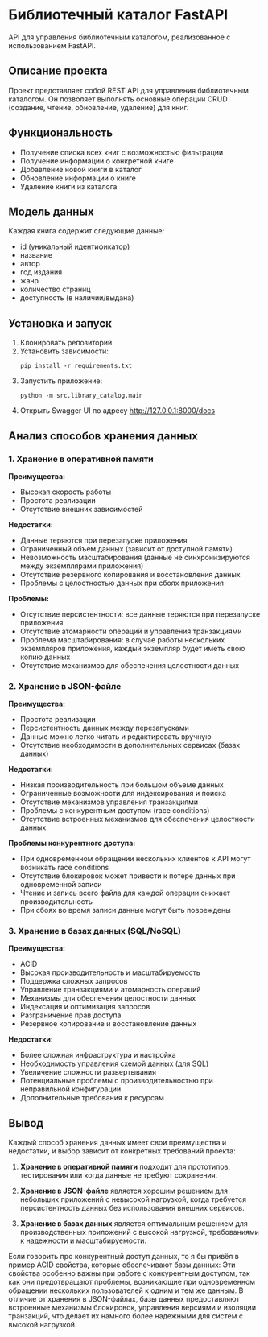 # Библиотечный каталог FastAPI

API для управления библиотечным каталогом, реализованное с использованием FastAPI.

## Описание проекта

Проект представляет собой REST API для управления библиотечным каталогом. Он позволяет выполнять основные операции CRUD (создание, чтение, обновление, удаление) для книг.

## Функциональность

- Получение списка всех книг с возможностью фильтрации
- Получение информации о конкретной книге
- Добавление новой книги в каталог
- Обновление информации о книге
- Удаление книги из каталога

## Модель данных

Каждая книга содержит следующие данные:

- id (уникальный идентификатор)
- название
- автор
- год издания
- жанр
- количество страниц
- доступность (в наличии/выдана)

## Установка и запуск

1. Клонировать репозиторий
2. Установить зависимости:
   ```
   pip install -r requirements.txt
   ```
3. Запустить приложение:
   ```
   python -m src.library_catalog.main
   ```
4. Открыть Swagger UI по адресу http://127.0.0.1:8000/docs

## Анализ способов хранения данных

### 1. Хранение в оперативной памяти

**Преимущества:**
- Высокая скорость работы
- Простота реализации
- Отсутствие внешних зависимостей

**Недостатки:**
- Данные теряются при перезапуске приложения
- Ограниченный объем данных (зависит от доступной памяти)
- Невозможность масштабирования (данные не синхронизируются между экземплярами приложения)
- Отсутствие резервного копирования и восстановления данных
- Проблемы с целостностью данных при сбоях приложения

**Проблемы:**
- Отсутствие персистентности: все данные теряются при перезапуске приложения
- Отсутствие атомарности операций и управления транзакциями
- Проблема масштабирования: в случае работы нескольких экземпляров приложения, каждый экземпляр будет иметь свою копию данных
- Отсутствие механизмов для обеспечения целостности данных

### 2. Хранение в JSON-файле

**Преимущества:**
- Простота реализации
- Персистентность данных между перезапусками
- Данные можно легко читать и редактировать вручную
- Отсутствие необходимости в дополнительных сервисах (базах данных)

**Недостатки:**
- Низкая производительность при большом объеме данных
- Ограниченные возможности для индексирования и поиска
- Отсутствие механизмов управления транзакциями
- Проблемы с конкурентным доступом (race conditions)
- Отсутствие встроенных механизмов для обеспечения целостности данных

**Проблемы конкурентного доступа:**
- При одновременном обращении нескольких клиентов к API могут возникать race conditions
- Отсутствие блокировок может привести к потере данных при одновременной записи
- Чтение и запись всего файла для каждой операции снижает производительность
- При сбоях во время записи данные могут быть повреждены

### 3. Хранение в базах данных (SQL/NoSQL)

**Преимущества:**
- ACID
- Высокая производительность и масштабируемость
- Поддержка сложных запросов
- Управление транзакциями и атомарность операций
- Механизмы для обеспечения целостности данных
- Индексация и оптимизация запросов
- Разграничение прав доступа
- Резервное копирование и восстановление данных

**Недостатки:**
- Более сложная инфраструктура и настройка
- Необходимость управления схемой данных (для SQL)
- Увеличение сложности развертывания
- Потенциальные проблемы с производительностью при неправильной конфигурации
- Дополнительные требования к ресурсам

## Вывод

Каждый способ хранения данных имеет свои преимущества и недостатки, и выбор зависит от конкретных требований проекта:

1. **Хранение в оперативной памяти** подходит для прототипов, тестирования или когда данные не требуют сохранения.

2. **Хранение в JSON-файле** является хорошим решением для небольших приложений с невысокой нагрузкой, когда требуется персистентность данных без использования внешних сервисов.

3. **Хранение в базах данных** является оптимальным решением для производственных приложений с высокой нагрузкой, требованиями к надежности и масштабируемости.

Если говорить про конкурентный доступ данных, то я бы привёл в пример ACID свойства, которые обеспечивают базы данных:
Эти свойства особенно важны при работе с конкурентным доступом, так как они предотвращают проблемы, возникающие при одновременном обращении нескольких пользователей к одним и тем же данным. В отличие от хранения в JSON-файлах, базы данных предоставляют встроенные механизмы блокировок, управления версиями и изоляции транзакций, что делает их намного более надежными для систем с высокой нагрузкой.
